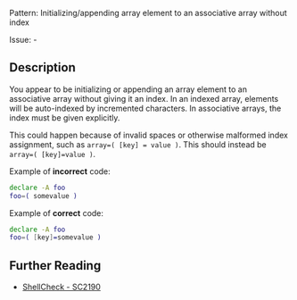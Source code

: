 Pattern: Initializing/appending array element to an associative array without index

Issue: -

## Description

You appear to be initializing or appending an array element to an associative array without giving it an index. In an indexed array, elements will be auto-indexed by incremented characters. In associative arrays, the index must be given explicitly.

This could happen because of invalid spaces or otherwise malformed index assignment, such as `array=( [key] = value )`. This should instead be `array=( [key]=value )`.

Example of **incorrect** code:

```sh
declare -A foo
foo=( somevalue )
```

Example of **correct** code:

```sh
declare -A foo
foo=( [key]=somevalue )
```

## Further Reading

* [ShellCheck - SC2190](https://github.com/koalaman/shellcheck/wiki/SC2190)
